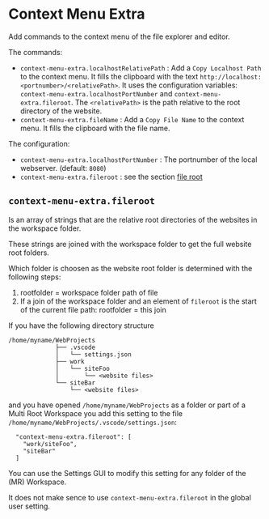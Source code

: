 # Context Menu Extra

Add commands to the context menu of the file explorer and editor.

The commands:

* `context-menu-extra.localhostRelativePath` : Add a `Copy Localhost Path` to the context menu. It fills the clipboard with the text `http://localhost:<portnumber>/<relativePath>`. It uses the configuration variables: `context-menu-extra.localhostPortNumber` and `context-menu-extra.fileroot`. The `<relativePath>` is the path relative to the root directory of the website.
* `context-menu-extra.fileName` : Add a `Copy File Name` to the context menu. It fills the clipboard with the file name.

The configuration:

* `context-menu-extra.localhostPortNumber` : The portnumber of the local webserver. (default: `8080`)
* `context-menu-extra.fileroot` : see the section [file root](#context-menu-extra.fileroot)


## `context-menu-extra.fileroot`

Is an array of strings that are the relative root directories of the websites in the workspace folder.

These strings are joined with the workspace folder to get the full website root folders.

Which folder is choosen as the website root folder is determined with the following steps:

1. rootfolder = workspace folder path of file
1. If a join of the workspace folder and an element of `fileroot` is the start of the current file path: rootfolder =  this join

If you have the following directory structure

```
/home/myname/WebProjects
             ├── .vscode
             │   └── settings.json
             ├── work
             │   └── siteFoo
             │       └── <website files>
             └── siteBar
                 └── <website files>
```

and you have opened `/home/myname/WebProjects` as a folder or part of a Multi Root Workspace you add this setting to the file `/home/myname/WebProjects/.vscode/settings.json`:

```
  "context-menu-extra.fileroot": [
    "work/siteFoo",
    "siteBar"
  ]
```

You can use the Settings GUI to modify this setting for any folder of the (MR) Workspace.

It does not make sence to use `context-menu-extra.fileroot` in the global user setting.
